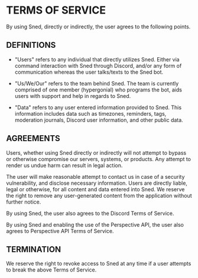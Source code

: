 # TERMS OF SERVICE
By using Sned, directly or indirectly, the user agrees to the following points.

## DEFINITIONS
- "Users" refers to any individual that directly utilizes Sned. Either via command interaction with Sned through Discord, and/or any form of communication whereas the user talks/texts to the Sned bot.

- "Us/We/Our" refers to the team behind Sned. The team is currently comprised of one member (hypergonial) who programs the bot, aids users with support and help in regards to Sned.

- "Data" refers to any user entered information provided to Sned. This information includes data such as timezones, reminders, tags, moderation journals, Discord user information, and other public data.

## AGREEMENTS
Users, whether using Sned directly or indirectly will not attempt to bypass or otherwise compromise our servers, systems, or products. Any attempt to render us undue harm can result in legal action.

The user will make reasonable attempt to contact us in case of a security vulnerability, and disclose necessary information.
Users are directly liable, legal or otherwise, for all content and data entered into Sned. We reserve the right to remove any user-generated content from the application without further notice.

By using Sned, the user also agrees to the Discord Terms of Service.

By using Sned and enabling the use of the Perspective API, the user also agrees to Perspective API Terms of Service.

## TERMINATION

We reserve the right to revoke access to Sned at any time if a user attempts to break the above Terms of Service.
